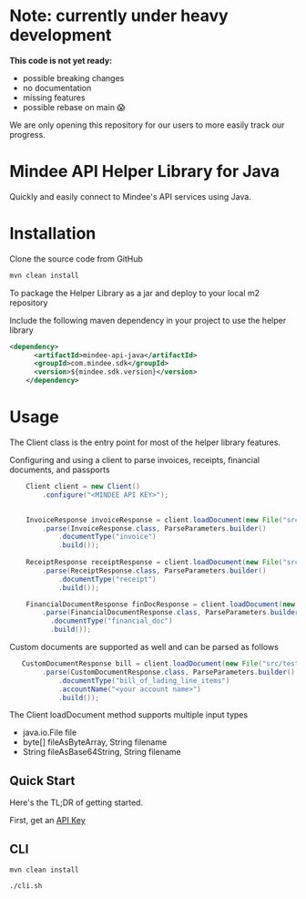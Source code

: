 # Note: currently under heavy development

**This code is not yet ready:**
* possible breaking changes
* no documentation
* missing features
* possible rebase on main :scream:

We are only opening this repository for our users to more easily track our progress.

# Mindee API Helper Library for Java
Quickly and easily connect to Mindee's API services using Java.

# Installation
Clone the source code from GitHub

```sh
mvn clean install
```
To package the Helper Library as a jar and deploy to your local m2 repository

Include the following maven dependency in your project to use the helper library
```xml
<dependency>
      <artifactId>mindee-api-java</artifactId>
      <groupId>com.mindee.sdk</groupId>
      <version>${mindee.sdk.version}</version>
    </dependency>
```
# Usage

The Client class is the entry point for most of the helper library features. 

Configuring and using a client to parse invoices, receipts, financial documents, and passports
```java
    Client client = new Client()
        .configure("<MINDEE API KEY>");

    
    InvoiceResponse invoiceResponse = client.loadDocument(new File("src/main/resources/invoices/invoice1.pdf"))
        .parse(InvoiceResponse.class, ParseParameters.builder()
            .documentType("invoice")
            .build());
    
    ReceiptResponse receiptResponse = client.loadDocument(new File("src/main/resources/receipts/receipt1.pdf"))
        .parse(ReceiptResponse.class, ParseParameters.builder()
            .documentType("receipt")
            .build());

    FinancialDocumentResponse finDocResponse = client.loadDocument(new File("src/main/resources/findocs/findoc1.pdf"))
        .parse(FinancialDocumentResponse.class, ParseParameters.builder()
          .documentType("financial_doc")
          .build());
```

Custom documents are supported as well and can be parsed as follows

```java
   CustomDocumentResponse bill = client.loadDocument(new File("src/test/resources/custom/custom1.pdf"))
        .parse(CustomDocumentResponse.class, ParseParameters.builder()
            .documentType("bill_of_lading_line_items")
            .accountName("<your account name>")
            .build());
```

The Client loadDocument method supports multiple input types
* java.io.File file
* byte[] fileAsByteArray, String filename
* String fileAsBase64String, String filename


## Quick Start
Here's the TL;DR of getting started.

First, get an [API Key](https://developers.mindee.com/docs/create-api-key)


## CLI

```
mvn clean install

./cli.sh
```
